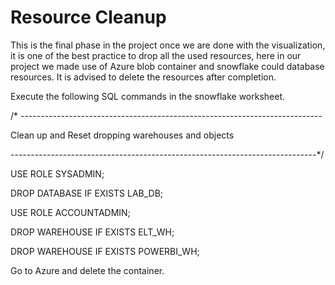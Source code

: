 # Resource Cleanup
This is the final phase in the project once we are done with the visualization, it is one of the best practice to drop all the used resources, here in our project
we made use of Azure blob container and snowflake could database resources. It is advised to delete the resources after completion.

Execute the following SQL commands in the snowflake worksheet.


/* ---------------------------------------------------------------------------

   Clean up and Reset dropping warehouses and objects

----------------------------------------------------------------------------*/

USE ROLE SYSADMIN;

DROP DATABASE IF EXISTS LAB_DB;

USE ROLE ACCOUNTADMIN;

DROP WAREHOUSE IF EXISTS ELT_WH;

DROP WAREHOUSE IF EXISTS POWERBI_WH;

Go to Azure and delete the container.
